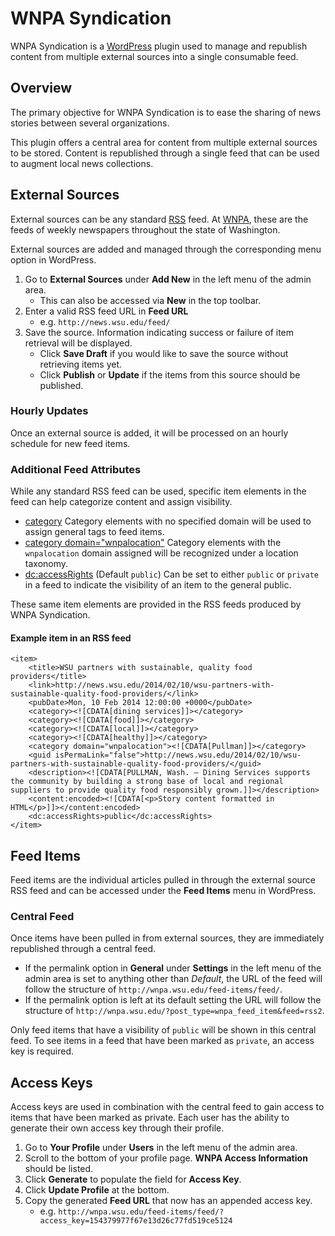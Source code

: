 # WNPA Syndication

WNPA Syndication is a [WordPress](http://wordpress.org) plugin used to manage and republish content from multiple external sources into a single consumable feed.

## Overview

The primary objective for WNPA Syndication is to ease the sharing of news stories between several organizations.

This plugin offers a central area for content from multiple external sources to be stored. Content is republished through a single feed that can be used to augment local news collections.

## External Sources

External sources can be any standard [RSS](http://cyber.law.harvard.edu/rss/rss.html) feed. At [WNPA](http://www.wnpa.com/), these are the feeds of weekly newspapers throughout the state of Washington.

External sources are added and managed through the corresponding menu option in WordPress.

1. Go to **External Sources** under **Add New** in the left menu of the admin area.
    * This can also be accessed via **New** in the top toolbar.
1. Enter a valid RSS feed URL in **Feed URL**
    * e.g. `http://news.wsu.edu/feed/`
1. Save the source. Information indicating success or failure of item retrieval will be displayed.
    * Click **Save Draft** if you would like to save the source without retrieving items yet.
    * Click **Publish** or **Update** if the items from this source should be published.

### Hourly Updates

Once an external source is added, it will be processed on an hourly schedule for new feed items.

### Additional Feed Attributes

While any standard RSS feed can be used, specific item elements in the feed can help categorize content and assign visibility.

* [category](http://cyber.law.harvard.edu/rss/rss.html#ltcategorygtSubelementOfLtitemgt) Category elements with no specified domain will be used to assign general tags to feed items.
* [category domain="wnpalocation"](http://cyber.law.harvard.edu/rss/rss.html#ltcategorygtSubelementOfLtitemgt)  Category elements with the `wnpalocation` domain assigned will be recognized under a location taxonomy.
* [dc:accessRights](http://purl.org/dc/terms/accessRights) (Default `public`) Can be set to either `public` or `private` in a feed to indicate the visibility of an item to the general public.

These same item elements are provided in the RSS feeds produced by WNPA Syndication.

#### Example item in an RSS feed

```
<item>
    <title>WSU partners with sustainable, quality food providers</title>
    <link>http://news.wsu.edu/2014/02/10/wsu-partners-with-sustainable-quality-food-providers/</link>
    <pubDate>Mon, 10 Feb 2014 12:00:00 +0000</pubDate>
    <category><![CDATA[dining services]]></category>
    <category><![CDATA[food]]></category>
    <category><![CDATA[local]]></category>
    <category><![CDATA[healthy]]></category>
    <category domain="wnpalocation"><![CDATA[Pullman]]></category>
    <guid isPermaLink="false">http://news.wsu.edu/2014/02/10/wsu-partners-with-sustainable-quality-food-providers/</guid>
    <description><![CDATA[PULLMAN, Wash. – Dining Services supports the community by building a strong base of local and regional suppliers to provide quality food responsibly grown.]]></description>
    <content:encoded><![CDATA[<p>Story content formatted in HTML</p>]]></content:encoded>
    <dc:accessRights>public</dc:accessRights>
</item>
```

## Feed Items

Feed items are the individual articles pulled in through the external source RSS feed and can be accessed under the **Feed Items** menu in WordPress.

### Central Feed

Once items have been pulled in from external sources, they are immediately republished through a central feed.

* If the permalink option in **General** under **Settings** in the left menu of the admin area is set to anything other than *Default*, the URL of the feed will follow the structure of `http://wnpa.wsu.edu/feed-items/feed/`.
* If the permalink option is left at its default setting the URL will follow the structure of `http://wnpa.wsu.edu/?post_type=wnpa_feed_item&feed=rss2`.

Only feed items that have a visibility of `public` will be shown in this central feed. To see items in a feed that have been marked as `private`, an access key is required.

## Access Keys

Access keys are used in combination with the central feed to gain access to items that have been marked as private. Each user has the ability to generate their own access key through their profile.

1. Go to **Your Profile** under **Users** in the left menu of the admin area.
1. Scroll to the bottom of your profile page. **WNPA Access Information** should be listed.
1. Click **Generate** to populate the field for **Access Key**.
1. Click **Update Profile** at the bottom.
1. Copy the generated **Feed URL** that now has an appended access key.
    * e.g. `http://wnpa.wsu.edu/feed-items/feed/?access_key=154379977f67e13d26c77fd519ce5124`